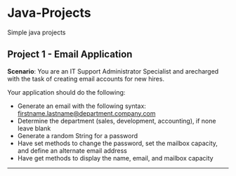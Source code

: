 # Java-Projects
Simple java projects

## Project 1 - Email Application
**Scenario**: You are an IT Support Administrator Specialist and arecharged with the task of creating email accounts for new hires.

Your application should do the following:
- Generate an email with the following syntax: firstname.lastname@department.company.com
- Determine the department (sales, development, accounting), if none leave blank
- Generate a random String for a password
- Have set methods to change the password, set the mailbox capacity, and define an alternate
email address
- Have get methods to display the name, email, and mailbox capacity

---
